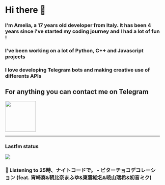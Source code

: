 # Hi there 👋
### I'm Amelia, a 17 years old developer from Italy. It has been 4 years since i've started my coding journey and I had a lot of fun !
### I've been working on a lot of Python, C++ and Javascript projects
### I love developing Telegram bots and making creative use of differents APIs


## For anything you can contact me on Telegram 
[<img src="https://upload.wikimedia.org/wikipedia/commons/thumb/8/83/Telegram_2019_Logo.svg/800px-Telegram_2019_Logo.svg.png" height=100px>](https://t.me/lmpostor_syndrome)

<!-- lastfm status starts -->
<div>
    		      <hr>
    		      <h3>Lastfm status</h3>
	              <img src="https://lastfm.freetls.fastly.net/i/u/300x300/3b1909c6f84ded4e4c85d61c65e29491.jpg" >
		              <h3> 🎵 Listening to 25時、ナイトコードで。 - ビターチョコデコレーション (feat. 宵崎奏&朝比奈まふゆ&東雲絵名&暁山瑞希&初音ミク)</h3>
    </div> 
<!-- lastfm status ends -->
